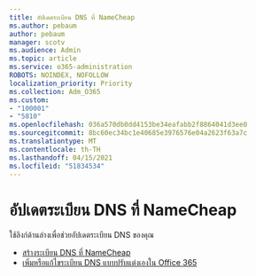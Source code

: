 ```yaml
---
title: อัปเดตระเบียน DNS ที่ NameCheap
ms.author: pebaum
author: pebaum
manager: scotv
ms.audience: Admin
ms.topic: article
ms.service: o365-administration
ROBOTS: NOINDEX, NOFOLLOW
localization_priority: Priority
ms.collection: Adm_O365
ms.custom:
- "100001"
- "5810"
ms.openlocfilehash: 036a570db0dd4153be34eafabb2f8864041d3ee0
ms.sourcegitcommit: 8bc60ec34bc1e40685e3976576e04a2623f63a7c
ms.translationtype: MT
ms.contentlocale: th-TH
ms.lasthandoff: 04/15/2021
ms.locfileid: "51834534"
---
```

# <a name="update-dns-records-at-namecheap"></a>อัปเดตระเบียน DNS ที่ NameCheap

ใช้ลิงก์ด้านล่างเพื่อช่วยอัปเดตระเบียน DNS ของคุณ

- [สร้างระเบียน DNS ที่ NameCheap](https://docs.microsoft.com/microsoft-365/admin/dns/create-dns-records-at-namecheap?view=o365-worldwide)
- [เพิ่มหรือแก้ไขระเบียน DNS แบบปรับแต่งเองใน Office 365](https://docs.microsoft.com/microsoft-365/admin/setup/add-domain#add-or-edit-custom-dns-records)